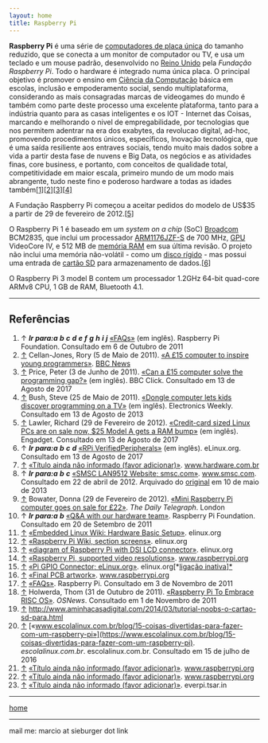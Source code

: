 ```yaml
---
layout: home
title: Raspberry Pi
---
```




**Raspberry Pi** é uma série de [computadores de placa única](https://pt.wikipedia.org/wiki/Computador_de_placa_única) do tamanho reduzido, que se conecta a um monitor de computador ou TV, e usa um teclado e um mouse padrão, desenvolvido no [Reino Unido](https://pt.wikipedia.org/wiki/Reino_Unido) pela *Fundação Raspberry Pi*. Todo o hardware é integrado numa única placa. O principal objetivo é promover o ensino em [Ciência da Computação](https://pt.wikipedia.org/wiki/Ciências_da_Computação) básica em escolas, inclusão e empoderamento social, sendo multiplataforma, considerando as mais consagradas marcas de videogames do mundo é também como parte deste processo uma excelente plataforma, tanto para a indústria quanto para as casas inteligentes e os IOT - Internet das Coisas, marcando e melhorando o nivel de empregabilidade, por tecnologias que nos permitem adentrar na era dos exabytes, da revolucao digital, ad-hoc, promovendo procedimentos únicos, específicos, Inovação tecnológica, que é uma saída resiliente aos entraves sociais, tendo muito mais dados sobre a vida a partir desta fase de nuvens e Big Data, os negócios e as atividades finas, core business, e portanto, com conceitos de qualidade total, competitividade em maior escala, primeiro mundo de um modo mais abrangente, tudo neste fino e poderoso hardware a todas as idades também[[1\]](https://pt.wikipedia.org/wiki/Raspberry_Pi#cite_note-faq2-1)[[2\]](https://pt.wikipedia.org/wiki/Raspberry_Pi#cite_note-2)[[3\]](https://pt.wikipedia.org/wiki/Raspberry_Pi#cite_note-3)[[4\]](https://pt.wikipedia.org/wiki/Raspberry_Pi#cite_note-4)

A Fundação Raspberry Pi começou a aceitar pedidos do modelo de US$35 a partir de 29 de fevereiro de 2012.[[5\]](https://pt.wikipedia.org/wiki/Raspberry_Pi#cite_note-lawler2-5)

O Raspberry Pi 1 é baseado em um *system on a chip* (SoC) [Broadcom](https://pt.wikipedia.org/wiki/Broadcom) BCM2835, que inclui um processador [ARM1176JZF-S](https://pt.wikipedia.org/wiki/Arquitetura_ARM) de 700 MHz, [GPU](https://pt.wikipedia.org/wiki/GPU) VideoCore IV, e 512 MB de [memória RAM](https://pt.wikipedia.org/wiki/Memória_RAM) em sua última revisão. O projeto não inclui uma memória não-volátil - como um [disco rígido](https://pt.wikipedia.org/wiki/Disco_rígido) - mas possui uma entrada de [cartão SD](https://pt.wikipedia.org/wiki/Secure_Digital) para armazenamento de dados.[[6\]](https://pt.wikipedia.org/wiki/Raspberry_Pi#cite_note-VerifiedPeripheralList2-6)

O Raspberry Pi 3 model B contem um processador 1.2GHz 64-bit quad-core ARMv8 CPU, 1 GB de RAM, Bluetooth 4.1.

***

## Referências

1. ↑ ***Ir para:a*** ***b*** ***c*** ***d*** ***e*** ***f*** ***g*** ***h*** ***i*** ***j*** [«FAQs»](http://www.raspberrypi.org/?page_id=8) (em inglês). Raspberry Pi Foundation. Consultado em 6 de Outubro de 2011
2. [↑](https://pt.wikipedia.org/wiki/Raspberry_Pi#cite_ref-2) Cellan-Jones, Rory (5 de Maio de 2011). [«A £15 computer to inspire young programmers»](http://www.bbc.co.uk/blogs/thereporters/rorycellanjones/2011/05/a_15_computer_to_inspire_young.html). [BBC News](https://pt.wikipedia.org/wiki/BBC_News)
3. [↑](https://pt.wikipedia.org/wiki/Raspberry_Pi#cite_ref-3) Price, Peter (3 de Junho de 2011). [«Can a £15 computer solve the programming gap?»](http://news.bbc.co.uk/2/hi/programmes/click_online/9504208.stm) (em inglês). BBC Click. Consultado em 13 de Agosto de 2017
4. [↑](https://pt.wikipedia.org/wiki/Raspberry_Pi#cite_ref-4) Bush, Steve (25 de Maio de 2011). [«Dongle computer lets kids discover programming on a TV»](http://www.electronicsweekly.com/Articles/2011/05/25/51129/Dongle-computer-lets-kids-discover-programming-on-a.htm) (em inglês). Electronics Weekly. Consultado em 13 de Agosto de 2013
5. [↑](https://pt.wikipedia.org/wiki/Raspberry_Pi#cite_ref-lawler2_5-0) Lawler, Richard (29 de Fevereiro de 2012). [«Credit-card sized Linux PCs are on sale now, $25 Model A gets a RAM bump»](https://www.engadget.com/2012/02/29/raspberry-pi-credit-card-sized-linux-pcs-are-on-sale-now-25-mo/) (em inglês). Engadget. Consultado em 13 de Agosto de 2017
6. ↑ ***Ir para:a*** ***b*** ***c*** ***d*** [«RPi VerifiedPeripherals»](http://elinux.org/RaspberryPiBoardVerifiedPeripherals) (em inglês). eLinux.org. Consultado em 13 de Agosto de 2017
7. [↑](https://pt.wikipedia.org/wiki/Raspberry_Pi#cite_ref-7) [«Título ainda não informado (favor adicionar)»](http://www.hardware.com.br/artigos/raspberrypi/). www.hardware.com.br
8. ↑ ***Ir para:a*** ***b*** ***c*** [«SMSC LAN9512 Website; smsc.com»](https://web.archive.org/web/20130510001446/http://www.smsc.com/index.php?tid=300&pid=135). www.smsc.com. Consultado em 22 de abril de 2012. Arquivado do [original](http://www.smsc.com/index.php?tid=300&pid=135) em 10 de maio de 2013
9. [↑](https://pt.wikipedia.org/wiki/Raspberry_Pi#cite_ref-9) Bowater, Donna (29 de Fevereiro de 2012). [«Mini Raspberry Pi computer goes on sale for £22»](http://www.telegraph.co.uk/technology/news/9112841/Mini-Raspberry-Pi-computer-goes-on-sale-for-22.html). *The Daily Telegraph*. London
10. ↑ ***Ir para:a*** ***b*** [«Q&A with our hardware team»](http://www.raspberrypi.org/2011/09/qa-with-our-hardware-team/). Raspberry Pi Foundation. Consultado em 20 de Setembro de 2011
11. [↑](https://pt.wikipedia.org/wiki/Raspberry_Pi#cite_ref-quickguide2_11-0) [«Embedded Linux Wiki: Hardware Basic Setup»](http://elinux.org/RPi_Hardware_Basic_Setup). elinux.org
12. [↑](https://pt.wikipedia.org/wiki/Raspberry_Pi#cite_ref-DSI2_12-0) [«Raspberry Pi Wiki, section screens»](http://elinux.org/Rpi_Screens). elinux.org
13. [↑](https://pt.wikipedia.org/wiki/Raspberry_Pi#cite_ref-13) [«diagram of Raspberry Pi with DSI LCD connector»](http://elinux.org/File:Raspi-Model-AB-Mono-2-699x1024.png). elinux.org
14. [↑](https://pt.wikipedia.org/wiki/Raspberry_Pi#cite_ref-video2_14-0) [«Raspberry Pi, supported video resolutions»](http://www.raspberrypi.org/forum/general-discussion/config-txt/page-3). www.raspberrypi.org
15. [↑](https://pt.wikipedia.org/wiki/Raspberry_Pi#cite_ref-15) [«Pi GPIO Connector; eLinux.org»](http://elinux.org/RPi_Low-level_peripheralsRaspberry). elinux.org[*[ligação inativa\]*](https://pt.wikipedia.org/wiki/Wikipédia:Ligação_inativa)
16. [↑](https://pt.wikipedia.org/wiki/Raspberry_Pi#cite_ref-16) [«Final PCB artwork»](http://www.raspberrypi.org/archives/344). www.raspberrypi.org
17. [↑](https://pt.wikipedia.org/wiki/Raspberry_Pi#cite_ref-raspberrypi_faqs2_17-0) [«FAQs»](http://www.raspberrypi.org/faqs). Raspberry Pi. Consultado em 3 de Novembro de 2011
18. [↑](https://pt.wikipedia.org/wiki/Raspberry_Pi#cite_ref-osnews_risc_os2_18-0) Holwerda, Thom (31 de Outubro de 2011). [«Raspberry Pi To Embrace RISC OS»](http://www.osnews.com/story/25276/Raspberry_Pi_To_Embrace_RISC_OS). *OSNews*. Consultado em 1 de Novembro de 2011
19. [↑](https://pt.wikipedia.org/wiki/Raspberry_Pi#cite_ref-19) http://www.aminhacasadigital.com/2014/03/tutorial-noobs-o-cartao-sd-para.html
20. [↑](https://pt.wikipedia.org/wiki/Raspberry_Pi#cite_ref-20) [«www.escolalinux.com.br/blog/15-coisas-divertidas-para-fazer-com-um-raspberry-pi»](https://www.escolalinux.com.br/blog/15-coisas-divertidas-para-fazer-com-um-raspberry-pi). *escolalinux.com.br*. escolalinux.com.br. Consultado em 15 de julho de 2016
21. [↑](https://pt.wikipedia.org/wiki/Raspberry_Pi#cite_ref-21) [«Título ainda não informado (favor adicionar)»](http://www.raspberrypi.org/archives/3890). www.raspberrypi.org
22. [↑](https://pt.wikipedia.org/wiki/Raspberry_Pi#cite_ref-22) [«Título ainda não informado (favor adicionar)»](http://www.raspberrypi.org/archives/5089). www.raspberrypi.org
23. [↑](https://pt.wikipedia.org/wiki/Raspberry_Pi#cite_ref-23) [«Título ainda não informado (favor adicionar)»](http://everpi.tsar.in/2013/10/raspberry-pi-tera-camera-oficial-sem.html). everpi.tsar.in



***
[home](../)

***
mail me: marcio at sieburger dot link

